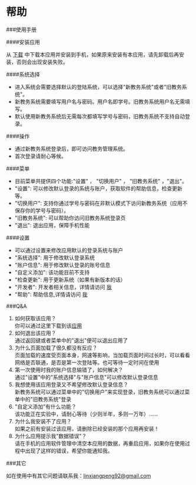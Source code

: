﻿帮助
==================

###使用手册

####安装应用

从 [下载](https://github.com/david-loman/WebAppliction/raw/master/jwcglxt_nefu.apk) 中下载本应用并安装到手机，如果原来安装有本应用，请先卸载后再安装，否则会出现安装失败。

####系统选择

*   进入系统会需要选择默认的登陆系统，可以选择"新教务系统"或者"旧教务系统"。
*   新教务系统需要填写用户名与密码。用户名即学号。旧教务系统用户名无需填写。
*   默认使用新教务系统后无需每次都填写学号与密码，旧教务系统不支持自动登录。

####操作

*   通过新教务系统登录后，即可访问教务管理系统。
*   首次登录请耐心等候。

####菜单

*   目前菜单共提供四个功能:"设置" ， "切换用户" ， "旧教务系统" ，"退出"。
*   "设置": 可以修改默认登录的系统与账户，获取软件的帮助信息，检查更新等。
*   "切换用户": 支持你通过学号与密码在非默认模式下访问新教务系统（应用不保存你的学号与密码）。
*   "旧教务系统": 可以帮助你访问旧教务系统登录页
*   "退出": 退出应用，保障手机性能

####设置

*   可以通过设置来修改应用默认的登录系统与账户
*   "系统选择": 用于修改默认登录系统
*   "账户信息": 用于修改默认登录的账号信息
*   "自定义添加": 该功能目前不支持
*   "检查更新": 用于更新系统（如果有新版本的话）
*   "开发者": 开发者相关信息，详情请访问 [我](http://davidloman.net)
*   "帮助": 帮助信息,详情请访问 [我](http://davidloman.net)

###Q&A

1. 如何获取该应用？  <br/>
你可以通过这里下载到该[应用](https://github.com/david-loman/WebAppliction/) 
2. 如何退出该应用？  <br/>
通过返回键或者菜单中的"退出"便可以退出应用了   
3. 为什么页面加载了很久都没有反应？  <br/>
页面加载的速度受页面本身，网速等影响，当加载页面时间过长时，可以看看网络是否联通，是否是第一次登陆等。也可等待一定时间在使用
4. 第一次使用时我的账户信息输错了，如何解决？  <br/>
通过"设置"中的"系统选择"与"账户信息"可以修改默认登录信息
5. 我想使用该应用登录又不希望修改默认登录信息？  <br/>
新教务系统可以通过菜单中的"切换用户"来实现登录，旧教务系统可以通过菜单中的"旧教务系统"登录
6. "自定义添加"有什么功能？  <br/>
该功能正在实验中，请耐心等待（少则半年，多则一万年）……
7. 为什么我安装不了应用？  <br/>
如果之前有安装过该应用，请删除已经安装的那个应用再安装！
8. 为什么应用提示我"数据错误"？  <br/>
请在手机的应用软件管理中清空本应用的数据，再重启应用，如果你在使用过程中出现了这样的错误，希望你能通知我。

###其它

如在使用中有其它问题请联系我：linxiangpeng92@gmail.com